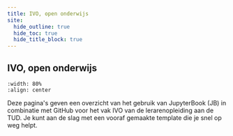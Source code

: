 ```yaml
---
title: IVO, open onderwijs
site:
  hide_outline: true
  hide_toc: true
  hide_title_block: true
---
```


## IVO, open onderwijs

```{figure} Figuren/Cover.PNG
:width: 80%
:align: center

```

Deze pagina's geven een overzicht van het gebruik van JupyterBook (JB) in combinatie met GitHub voor het vak IVO van de lerarenopleiding aan de TUD. Je kunt aan de slag met een vooraf gemaakte template die je snel op weg helpt.